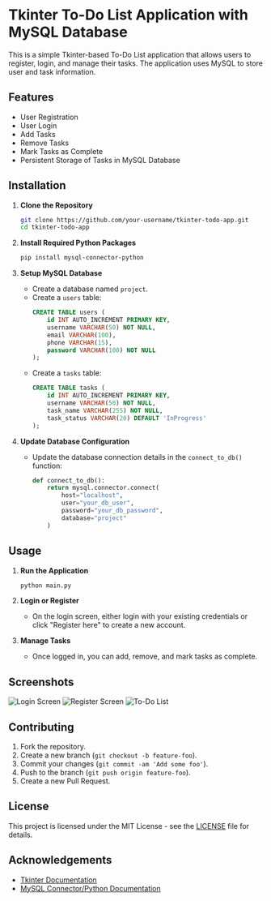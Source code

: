 # Tkinter To-Do List Application with MySQL Database

This is a simple Tkinter-based To-Do List application that allows users to register, login, and manage their tasks. The application uses MySQL to store user and task information.

## Features

- User Registration
- User Login
- Add Tasks
- Remove Tasks
- Mark Tasks as Complete
- Persistent Storage of Tasks in MySQL Database


## Installation

1. **Clone the Repository**
    ```sh
    git clone https://github.com/your-username/tkinter-todo-app.git
    cd tkinter-todo-app
    ```

2. **Install Required Python Packages**
    ```sh
    pip install mysql-connector-python
    ```

3. **Setup MySQL Database**
    - Create a database named `project`.
    - Create a `users` table:
      ```sql
      CREATE TABLE users (
          id INT AUTO_INCREMENT PRIMARY KEY,
          username VARCHAR(50) NOT NULL,
          email VARCHAR(100),
          phone VARCHAR(15),
          password VARCHAR(100) NOT NULL
      );
      ```
    - Create a `tasks` table:
      ```sql
      CREATE TABLE tasks (
          id INT AUTO_INCREMENT PRIMARY KEY,
          username VARCHAR(50) NOT NULL,
          task_name VARCHAR(255) NOT NULL,
          task_status VARCHAR(20) DEFAULT 'InProgress'
      );
      ```

4. **Update Database Configuration**
    - Update the database connection details in the `connect_to_db()` function:
      ```python
      def connect_to_db():
          return mysql.connector.connect(
              host="localhost",
              user="your_db_user",
              password="your_db_password",
              database="project"
          )
      ```

## Usage

1. **Run the Application**
    ```sh
    python main.py
    ```

2. **Login or Register**
    - On the login screen, either login with your existing credentials or click "Register here" to create a new account.

3. **Manage Tasks**
    - Once logged in, you can add, remove, and mark tasks as complete.

## Screenshots

![Login Screen](screenshots/login_screen.png)
![Register Screen](screenshots/register_screen.png)
![To-Do List](screenshots/todo_list.png)

## Contributing

1. Fork the repository.
2. Create a new branch (`git checkout -b feature-foo`).
3. Commit your changes (`git commit -am 'Add some foo'`).
4. Push to the branch (`git push origin feature-foo`).
5. Create a new Pull Request.

## License

This project is licensed under the MIT License - see the [LICENSE](LICENSE) file for details.

## Acknowledgements

- [Tkinter Documentation](https://docs.python.org/3/library/tkinter.html)
- [MySQL Connector/Python Documentation](https://dev.mysql.com/doc/connector-python/en/)

